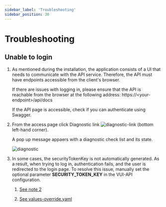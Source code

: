 ```yaml
---
sidebar_label: 'Troubleshooting'
sidebar_position: 30
---
```


# Troubleshooting

## Unable to login

1. As mentioned during the installation, the application consists of a UI that needs to communicate with the API service. Therefore, the API must have endpoints accessible from the client's browser.

   If there are issues with logging in, please ensure that the API is reachable from the browser at the following address: https://\<your-endpoint\>/api/docs

   If the API page is accessible, check if you can authenticate using Swagger.

2. From the access page click Diagnostic link ![diagnostic-link](./assets/screenshots/32_diagnostic_link.png) (bottom left-hand corner).

   A pop up message appaers with a diagnostic check list and its state.

   ![diagnostic](./assets/screenshots/33_diagnostic.png)

3. In some cases, the securityTokenKey is not automatically generated. As a result, when trying to log in, authentication fails, and the user is redirected to the login page.
To resolve this issue, manually set the optional parameter **SECURITY_TOKEN_KEY** in the VUI-API configuration.
   1. [See note 2](./getting-started/installation/configuration#configuration)

   2. [See values-override.yaml](https://github.com/seriohub/velero-helm/blob/688dba38e3573707c75898a0ba32a9c07e923117/values-override.yaml#L14)
